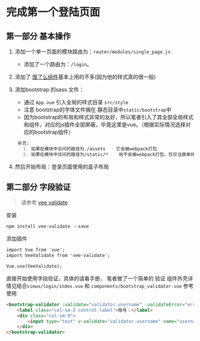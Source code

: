 # 完成第一个登陆页面

## 第一部分 基本操作

1. 添加一个单一页面的模块路由为：`router/modules/single_page.js`
    * 添加了一个路由为：`/login`。

2. 添加了 [饿了么组件](http://element.eleme.io/#/zh-CN/)基本上用的不多(因为他的样式真的很一般)

3. 添加bootstrap 的sass 文件：
    * 通过 `App.vue` 引入全局的样式目录 `src/style`
    * 注意 bootstrap的字体文件搁在 静态目录中`static/bootstrap`中
    * 因为bootstrap的布局和样式非常的友好，所以笔者引入了其全部全局样式和组件，对应的js插件全部屏蔽，毕竟这里是vue。（根据实际情况选择对应的bootstrap组件）
    
    ```markdown
     补充:
       1. 如果在模块中访问的路径为./assets    它会被webpack打包
       2. 如果在模块中访问的路径为/static/*    他不会被webpack打包，仅仅当做单纯的静态资源
    ```
    
4. 然后开始布局：登录页面使用的盒子布局

## 第二部分 字段验证
> 请参考 [vee validate](https://github.com/baianat/vee-validate)

安装

```markdown
npm install vee-validate --save
```
添加插件

```markdown
import Vue from 'vue';
import VeeValidate from 'vee-validate';

Vue.use(VeeValidate);
```

直接开始使用字段验证，具体的请看手册， 笔者做了一个简单的 验证 组件外壳详情见结合`views/login/index.vue` 和 `components/bootstrap_validator.vue` 参考使用

```markdown
<bootstrap-validator :validate="validator.username" :validateError="errors" inputName="username" colSmOffset="3">
    <label class="col-sm-3 control-label">账号：</label>
    <div class="col-sm-9">
        <input type="text" v-validate="validator.username" name="username" class="form-control" placeholder="请输入邮箱或手机">
    </div>
</bootstrap-validator>
```